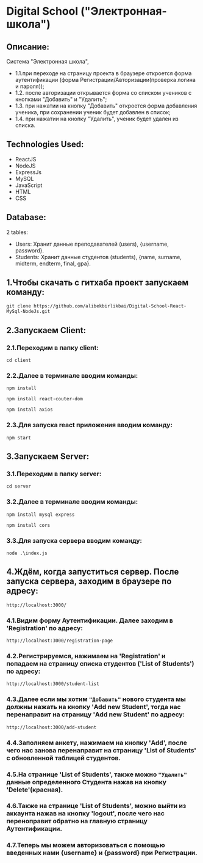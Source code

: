 # Digital School ("Электронная-школа")

## Описание:

Система "Электронная школа",

- 1.1.при переходе на страницу проекта в браузере откроется форма аутентификации (форма Регистрации/Авторизации(проверка логина и пароля));
- 1.2. после авторизации открывается форма со списком учеников с кнопками "Добавить" и "Удалить";
- 1.3. при нажатии на кнопку "Добавить" откроется форма добавления ученика, при сохранении ученик будет добавлен в список;
- 1.4. при нажатии на кнопку "Удалить", ученик будет удален из списка.

## Technologies Used:

- ReactJS
- NodeJS
- ExpressJs
- MySQL
- JavaScript
- HTML
- CSS

## Database:

2 tables:

- Users: Хранит данные преподавателей (users), {username, password}.
- Students: Хранит данные студентов (students), {name, surname, midterm, endterm, final, gpa}.

## 1.Чтобы скачать с гитхаба проект запускаем команду:

`git clone https://github.com/alibekbirlikbai/Digital-School-React-MySql-NodeJs.git`

## 2.Запускаем Client:

### 2.1.Переходим в папку client:

`cd client`

### 2.2.Далее в терминале вводим команды:

`npm install`

`npm install react-couter-dom`

`npm install axios`

### 2.3.Для запуска react приложения вводим команду:

`npm start`

## 3.Запускаем Server:

### 3.1.Переходим в папку server:

`cd server`

### 3.2.Далее в терминале вводим команды:

`npm install mysql express`

`npm install cors`

### 3.3.Для запуска сервера вводим команду:

`node .\index.js`

## 4.Ждём, когда запуститься сервер. После запуска сервера, заходим в браузере по адресу:

`http://localhost:3000/`

### 4.1.Видим форму Аутентификации. Далее заходим в 'Registration' по адресу:

`http://localhost:3000/registration-page`

### 4.2.Регистрируемся, нажимаем на 'Registration' и попадаем на страницу списка студентов ('List of Students') по адресу:

`http://localhost:3000/student-list`

### 4.3.Далее если мы хотим `"Добавить"` нового студента мы должны нажать на кнопку 'Add new Student', тогда нас перенаправит на страницу 'Add new Student' по адресу:

`http://localhost:3000/add-student`

### 4.4.Заполняем анкету, нажимаем на кнопку 'Add', после чего нас занова перенаправит на страницу 'List of Students' с обновленной таблицей студентов.

### 4.5.На странице 'List of Students', также можно `"Удалить"` данные определенного Студента нажав на кнопку 'Delete'(красная).

### 4.6.Также на странице 'List of Students', можно выйти из аккаунта нажав на кнопку 'logout', после чего нас переноправит обратно на главную страницу Аутентификации.

### 4.7.Теперь мы можем авторизоваться с помощью введенных нами {username} и {password} при Регистрации.

